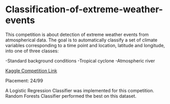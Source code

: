 # Classification-of-extreme-weather-events

This competition is about detection of extreme weather events from atmospherical data. The goal is to automatically classify a set of climate variables corresponding to a time point and location, latitude and longitude, into one of three classes:

-Standard background conditions
-Tropical cyclone
-Atmospheric river

[Kaggle Competition Link](https://www.kaggle.com/c/ift3395-6390-weatherevents/overview)

Placement: 24/99

A Logistic Regression Classifier was implemented for this competition. Random Forests Classifier performed the best on this dataset. 
